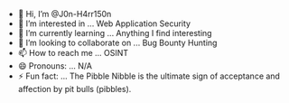 - 👋 Hi, I’m @J0n-H4rr150n
- 👀 I’m interested in ... Web Application Security
- 🌱 I’m currently learning ... Anything I find interesting
- 💞️ I’m looking to collaborate on ... Bug Bounty Hunting
- 📫 How to reach me ... OSINT
- 😄 Pronouns: ... N/A
- ⚡ Fun fact: ... The Pibble Nibble is the ultimate sign of acceptance and affection by pit bulls (pibbles).

<!---
J0n-H4rr150n/J0n-H4rr150n is a ✨ special ✨ repository because its `README.md` (this file) appears on your GitHub profile.
You can click the Preview link to take a look at your changes.
--->
